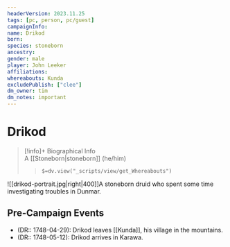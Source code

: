 ```yaml
---
headerVersion: 2023.11.25
tags: [pc, person, pc/guest]
campaignInfo:
name: Drikod
born:
species: stoneborn
ancestry:
gender: male
player: John Leeker
affiliations:
whereabouts: Kunda
excludePublish: ["clee"]
dm_owner: tim
dm_notes: important
---
```

# Drikod
>[!info]+ Biographical Info  
> A [[Stoneborn|stoneborn]] (he/him)  
>> `$=dv.view("_scripts/view/get_Whereabouts")`

![[drikod-portrait.jpg|right|400]]A stoneborn druid who spent some time investigating troubles in Dunmar. 

## Pre-Campaign Events

- (DR:: 1748-04-29): Drikod leaves [[Kunda]], his village in the mountains.
- (DR:: 1748-05-12): Drikod arrives in Karawa.